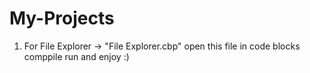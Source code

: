 # My-Projects

1) For File Explorer -> "File Explorer.cbp" open this file in code blocks comppile run and enjoy :)
